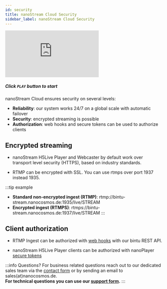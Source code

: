 ```yaml
---
id: security
title: nanoStream Cloud Security
sidebar_label: nanoStream Cloud Security
---
```


<div class="video-wrap">
    <div class="video-container">
        <iframe src="https://www.youtube.com/embed/M_chQzdc5m0" frameborder="0" allowfullscreen></iframe>
    </div>
</div>

##### *Click `PLAY` button to start*

nanoStream Cloud ensures security on several levels:

- **Reliability**: our system works 24/7 on a global scale with automatic failover 
- **Security**: encrypted streaming is possible
- **Authorization**: web hooks and secure tokens can be used to authorize clients

## Encrypted streaming

- nanoStream H5Live Player and Webcaster by default work over transport level security (HTTPS), based on industry standards.

- RTMP can be encrypted with SSL. You can use rtmps over port 1937 instead 1935.

:::tip example
+ **Standard non-encrypted ingest (RTMP)**: rtmp://bintu-stream.nanocosmos.de:1935/live/STREAM 
+ **Encrypted ingest (RTMPS)**: rtmps://bintu-stream.nanocosmos.de:1937/live/STREAM
:::

## Client authorization

- RTMP Ingest can be authorized with [web hooks](bintu_custom_webhooks) with our bintu REST API.

- nanoStream H5Live Player clients can be authorized with nanoPlayer [secure tokens](../nanoplayer/nanoplayer_token_security)

:::info Questions?
For business related questions reach out to our dedicated sales team via the [contact form](https://www.nanocosmos.de/contact) or by sending an email to sales(at)nanocosmos.de. <br/>
**For technical questions you can use our [support form](https://www.nanocosmos.de/support).**
:::
